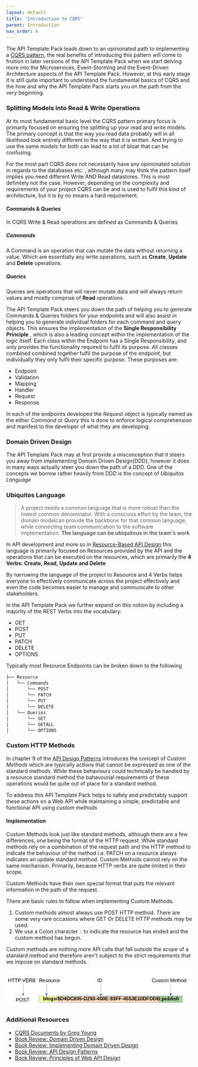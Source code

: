 ```yaml
---
layout: default
title: "Introduction to CQRS"
parent: Introduction
nav_order: 6
---
```


The API Template Pack leads down to an opinionated path to implementing a [CQRS pattern](https://garywoodfine.com/what-is-cqrs/ "What is CQRS | Gary Woodfine"), the real benefits of introducing this pattern will come to fruition in later versions of the API Template Pack when we start delving more into the Microservices, Event-Storming and the Event-Driven Architecture aspects of the API Template Pack. However, at this early stage it is still quite important to understand the fundamental basics of CQRS and the how and why the API Template Pack starts you on the path from the very beginning.

### Splitting Models into Read & Write Operations

At its most fundamental basic level the CQRS pattern primary focus is primarily focused on ensuring the splitting up your read and write models.  The primary concept is that the way you read data probably will in all likelihood look entirely different to the way that it is written. And trying to use the same models for both can lead to a lot of bloat that can be confusing. 

For the most part CQRS does not necessarily have any opinionated solution in regards to the databases etc. , although many may think the pattern itself implies you need different Write AND Read datastores.  This is most definitely not the case.  However, depending on the complexity and requirements of your project CQRS can be and is used to fulfil this kind of architecture, but it is by no means a hard requirement.

#### Commands & Queries

In CQRS Write & Read operations are defined as  Commands & Queries

##### Commands

A Command is an operation that can mutate the data without returning a value. Which are essentially any write operations, such as **Create**, **Update** and **Delete** operations.

##### Queries

Queries are operations that will never mutate data and will always return values and mostly comprise of **Read** operations.


The API Template Pack steers you down the path of helping you to generate Commands & Queries folders for your endpoints and will also assist in helping you to generate individual folders for each command and query objects.  This ensures the implementation of the **Single Responsibility Principle** , which is also a leading concept within the implementation of the logic itself.  Each class within the Endpoint has a Single Responsibility, and only provides the functionality required to fulfil its purpose.  All classes combined combined together fulfil the purpose of the endpoint, but individually they only fulfil their specific purpose. These purposes are:

- Endpoint
- Validation
- Mapping
- Handler 
- Request 
- Response

In each of the endpoints developed the _Request_ object is typically named as the either *Command* or *Query* this is done to enforce logical comprehension and manifest to the developer of what they are developing.

### Domain Driven Design

The API Template Pack may at first provide a misconception that it steers you away from implementing Domain Driven Design(DDD), however it does in many ways actually steer you down the path of a DDD.  One of the concepts we borrow rather heavily from DDD is the concept of *Ubiquitos Language*

### Ubiquitos Language

> A project needs a common language that is more robust than the lowest common denominator. With a conscious effort by the team, the domain modelcan provide the backbone for that common language, while connecting team communication to the software implementation. **The language can be ubiquitous in the team's work**
> 

In API development and more so in [Resource-Based API Design](https://www.apitemplatepack.com/docs/introduction/resource-based-api/ "Resource-Based API | API Template Pack") this language is primarily focused on Resources provided by the API and the operations that can be executed on the resources, which are primarily the **4 Verbs: Create, Read, Update and Delete**

By narrowing the language of the project to Resource and 4 Verbs helps everyone to effectively communicate across the project effectively and even the code becomes easier to manage and communicate to other stakeholders.

In the API Template Pack we further expand on this notion by including a majority of the REST Verbs into the vocabulary:

* GET
* POST
* PUT
* PATCH
* DELETE
* OPTIONS

Typically most Resource Endpoints can be broken down to the following

```shell
├── Resource 
│   └── Commands
│       └── POST
│       └── PATCH
│       └── PUT
│       └── DELETE
│   └── Queries
│       └── GET
│       └── GETALL
│       └── OPTIONS
```

### Custom HTTP Methods

In chapter 9 of the [API Design Patterns](https://amzn.to/3vMrVcC) introduces the concept of _Custom Methods_ which are typically actions that cannot be expressed as one of the standard methods. While these behaviours could technically be handled by a resource standard method the bahavourial requirements of these operations would be quite out of place for a standard method.

To address this API Template Pack helps to safely and predictably support these actions on a Web API while maintaining a simple, predictable and functional API using *custom methods*

#### Implementation 

Custom Methods look just like standard methods, although there are a few differences, one being the format of the HTTP request.  While standard methods rely on a combination of the request path and the HTTP method to indicate the behaviour of the method i.e. PATCH on a resource always indicates an update standard method.  Custom Methods cannot rely on the same mechanism. Primarily, because HTTP verbs are quite limited in their scope.

Custom Methods have their own special format that puts the relevant information in the path of the request.

There are basic rules to follow when implementing Custom Methods.

1. Custom methods almost always use POST HTTP method. There are some very rare occasions where GET Or DELETE HTTP methods may be used.
2. We use a Colon character `:` to indicate the resource has ended and the custom method has begun.

Custom methods are nothing more API calls that fall outside the scope of a standard method and therefore aren't subject to the strict requirements that we impose on standard methods.

![HTTP Custom Method](../../assets/images/custom-method.png)

### Additional Resources

- [CQRS Documents by Greg Young](https://cqrs.files.wordpress.com/2010/11/cqrs_documents.pdf "CQRS Documents by Greg Young")
- [Book Review: Domain Driven Design](https://garywoodfine.com/book-review-domain-driven-design "Book Review: Domain Driven Design | Gary Woodfine")
- [Book Review: Implementing Domain Driven Design](https://garywoodfine.com/book-review-implementing-domain-driven-design "Book Review: Implementing Domain Driven Design | Gary Woodfine")
- [Book Review: API Design Patterns](https://garywoodfine.com/book-review-api-design-patterns/ "Book Review: API Design Patterns | Gary Woodfine")
- [Book Review: Principles of Web API Design](https://garywoodfine.com/book-review-principles-of-web-api-design/ "Book Review: Principles of Web API Design | Gary Woodfine")


